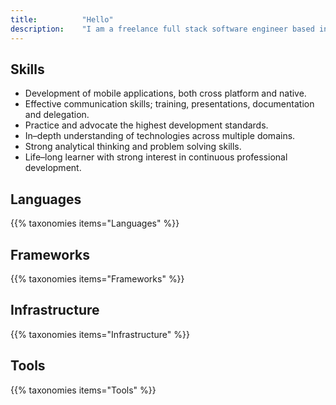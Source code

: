 ```yaml
---
title: 			"Hello"
description: 	"I am a freelance full stack software engineer based in Berlin"
---
```


## Skills
- Development of mobile applications, both cross platform and native.
- Effective communication skills; training, presentations, documentation and delegation.
- Practice and advocate the highest development standards.
- In–depth understanding of technologies across multiple domains.
- Strong analytical thinking and problem solving skills.
- Life–long learner with strong interest in continuous professional development.

## Languages
{{% taxonomies items="Languages" %}}

## Frameworks 
{{% taxonomies items="Frameworks" %}}

## Infrastructure 
{{% taxonomies items="Infrastructure" %}}

## Tools 
{{% taxonomies items="Tools" %}}